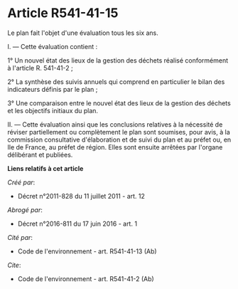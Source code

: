 # Article R541-41-15

Le plan fait l'objet d'une évaluation tous les six ans. 

I. ― Cette évaluation contient : 

1° Un nouvel état des lieux de la gestion des déchets réalisé conformément à l'article R. 541-41-2 ; 

2° La synthèse des suivis annuels qui comprend en particulier le bilan des indicateurs définis par le plan ; 

3° Une comparaison entre le nouvel état des lieux de la gestion des déchets et les objectifs initiaux du plan. 

II. ― Cette évaluation ainsi que les conclusions relatives à la nécessité de réviser partiellement ou complètement le plan
sont soumises, pour avis, à la commission consultative d'élaboration et de suivi du plan et au préfet ou, en Ile de France,
au préfet de région. Elles sont ensuite arrêtées par l'organe délibérant et publiées.

**Liens relatifs à cet article**

_Créé par_:

  - Décret n°2011-828 du 11 juillet 2011 - art. 12

_Abrogé par_:

  - Décret n°2016-811 du 17 juin 2016 - art. 1

_Cité par_:

  - Code de l'environnement - art. R541-41-13 (Ab)

_Cite_:

  - Code de l'environnement - art. R541-41-2 (Ab)
